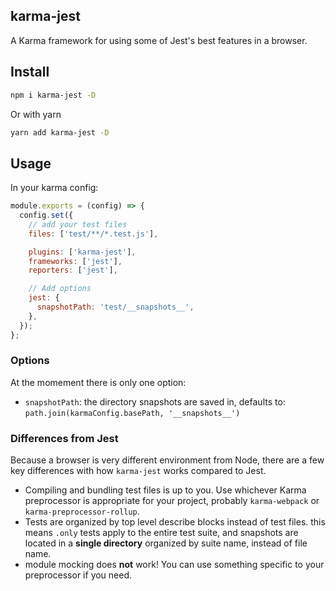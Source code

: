 ## karma-jest

A Karma framework for using some of Jest's best features in a browser.

## Install

```sh
npm i karma-jest -D
```

Or with yarn

```sh
yarn add karma-jest -D
```

## Usage

In your karma config:

```js
module.exports = (config) => {
  config.set({
    // add your test files
    files: ['test/**/*.test.js'],

    plugins: ['karma-jest'],
    frameworks: ['jest'],
    reporters: ['jest'],

    // Add options
    jest: {
      snapshotPath: 'test/__snapshots__',
    },
  });
};
```

### Options

At the momement there is only one option:

- `snapshotPath`: the directory snapshots are saved in, defaults to: `path.join(karmaConfig.basePath, '__snapshots__')`

### Differences from Jest

Because a browser is very different environment from Node, there are a few
key differences with how `karma-jest` works compared to Jest.

- Compiling and bundling test files is up to you. Use whichever Karma preprocessor
  is appropriate for your project, probably `karma-webpack` or `karma-preprocessor-rollup`.
- Tests are organized by top level describe blocks instead of test files.
  this means `.only` tests apply to the entire test suite, and snapshots are located in a **single directory** organized by suite name, instead of file name.
- module mocking does **not** work! You can use something specific to your preprocessor if you need.

